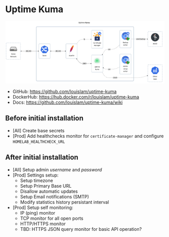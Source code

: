 # Uptime Kuma

![diagram](../../docs/diagrams/out/apps/uptime-kuma.png)

- GitHub: <https://github.com/louislam/uptime-kuma>
- DockerHub: <https://hub.docker.com/r/louislam/uptime-kuma>
- Docs: <https://github.com/louislam/uptime-kuma/wiki>

## Before initial installation

- \[All\] Create base secrets
- \[Prod\] Add healthchecks monitor for `certificate-manager` and configure `HOMELAB_HEALTHCHECK_URL`

## After initial installation

- \[All\] Setup admin _username_ and _password_
- \[Prod\] Settings setup:
    - Setup timezone
    - Setup Primary Base URL
    - Disallow automatic updates
    - Setup Email notifications (SMTP)
    - Modify statistics history persistant interval
- \[Prod\] Setup self monitoring:
    - IP (ping) monitor
    - TCP monitor for all open ports
    - HTTP/HTTPS monitor
    - TBD: HTTPS JSON query monitor for basic API operation?
